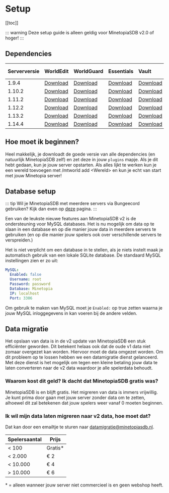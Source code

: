 # Setup

[[toc]]

::: warning
Deze setup guide is alleen geldig voor MinetopiaSDB v2.0 of hoger!
:::

## Dependencies

| Serverversie    | WorldEdit                                                                    | WorldGuard                                                                    | Essentials                                                                              | Vault                                                                    | Citizens (optioneel!)                                      |
| :-------------- | :--------------------------------------------------------------------------- | :---------------------------------------------------------------------------- | :-------------------------------------------------------------------------------------- | :----------------------------------------------------------------------- | :--------------------------------------------------------- |
| 1.9.4           | [Download](https://dev.bukkit.org/projects/worldedit/files/956525/download)  | [Download](https://dev.bukkit.org/projects/worldguard/files/956770/download)  | [Download](https://www.spigotmc.org/resources/essentialsx.9089/download?version=286847) | [Download](https://dev.bukkit.org/projects/vault/files/894359/download)  | [Download](https://ci.citizensnpcs.co/job/citizens2/1371/) |
| 1.10.2          | [Download](https://dev.bukkit.org/projects/worldedit/files/2597538/download) | [Download](https://dev.bukkit.org/projects/worldguard/files/956770/download)  | [Download](https://www.spigotmc.org/resources/essentialsx.9089/download?version=286847) | [Download](https://dev.bukkit.org/projects/vault/files/894359/download)  | [Download](https://ci.citizensnpcs.co/job/Citizens2/1552/) |
| 1.11.2          | [Download](https://dev.bukkit.org/projects/worldedit/files/2597538/download) | [Download](https://dev.bukkit.org/projects/worldguard/files/956770/download)  | [Download](https://www.spigotmc.org/resources/essentialsx.9089/download?version=286847) | [Download](https://dev.bukkit.org/projects/vault/files/894359/download)  | [Download](https://ci.citizensnpcs.co/job/Citizens2/1552/) |
| 1.12.2          | [Download](https://dev.bukkit.org/projects/worldedit/files/2597538/download) | [Download](https://dev.bukkit.org/projects/worldguard/files/2610618/download) | [Download](https://www.spigotmc.org/resources/essentialsx.9089/download?version=286847) | [Download](https://dev.bukkit.org/projects/vault/files/894359/download)  | [Download](https://ci.citizensnpcs.co/job/citizens2/1552/) |
| 1.13.2          | [Download](https://dev.bukkit.org/projects/worldedit/files/2760373/download) | [Download](https://dev.bukkit.org/projects/worldguard/files/2723606/download) | [Download](https://www.spigotmc.org/resources/essentialsx.9089/download?version=286847) | [Download](https://dev.bukkit.org/projects/vault/files/2704903/download) | [Download](https://ci.citizensnpcs.co/job/citizens2/1687/) |
| 1.14.4          | [Download](https://dev.bukkit.org/projects/worldedit/files/2760373/download) | [Download](https://dev.bukkit.org/projects/worldguard/files/2831137/download) | [Download](https://www.spigotmc.org/resources/essentialsx.9089/download?version=286847) | [Download](https://dev.bukkit.org/projects/vault/files/2704903/download) | [Download](https://ci.citizensnpcs.co/job/citizens2/1752/) |

## Hoe moet ik beginnen?

Heel makkelijk, je downloadt de goede versie van alle dependencies (en natuurlijk MinetopiaSDB zelf) en zet deze in jouw ``plugins`` mapje. Als je dit hebt gedaan, kun je jouw server opstarten. Als alles lijkt te werken kun je een wereld toevoegen met /mtworld add \<Wereld\> en kun je echt van start met jouw Minetopia server!

## Database setup

::: tip
Wil je MinetopiaSDB met meerdere servers via Bungeecord gebruiken? Kijk dan even op [deze](./bungeecord.md) pagina.
:::


Een van de leukste nieuwe features aan MinetopiaSDB v2 is de ondersteuning voor MySQL databases. Het is nu mogelijk om data op te slaan in een database en op die manier jouw data in meerdere servers te gebruiken (en op die manier jouw spelers ook over verschillende servers te verspreiden.) 

Het is niet verplicht om een database in te stellen, als je niets instelt maak je automatisch gebruik van een lokale SQLite database. De standaard MySQL instellingen zien er zo uit:
```yml
MySQL:
  Enabled: false
  Username: root
  Password: password
  Database: Minetopia
  IP: localhost
  Port: 3306
```
Om gebruik te maken van MySQL moet je ``Enabled:`` op true zetten waarna je jouw MySQL inloggegevens in kan voeren bij de andere velden.



## Data migratie

Het opslaan van data is in de v2 update van MinetopiaSDB een stuk efficiënter geworden. Dit betekent helaas ook dat de oude v1 data niet zomaar overgezet kan worden. Hiervoor moet de data omgezet worden. Om dit probleem op te lossen hebben we een datamigratie dienst gelanceerd. Met deze dienst is het mogelijk om tegen een kleine betaling jouw data te laten converteren naar de v2 data waardoor je alle spelerdata behoudt.


### Waarom kost dit geld? Ik dacht dat MinetopiaSDB gratis was?

MinetopiaSDB is en blijft gratis. Het migreren van data is immers vrijwillig. Je kunt prima door gaan met jouw server zonder data om te zetten, alhoewel dit zal betekenen dat jouw spelers weer vanaf 0 moeten beginnen.


### Ik wil mijn data laten migreren naar v2 data, hoe moet dat?

Dat kan door een emailtje te sturen naar [datamigratie@minetopiasdb.nl](mailto:datamigratie@minetopiasdb.nl).

| Spelersaantal   | Prijs   |
| --------------- | ------- |
| < 100           | Gratis* |
| < 2.000         | € 2     |
| < 10.000        | € 4     |
| > 10.000        | € 6     |

\* = alleen wanneer jouw server niet commercieel is en geen webshop heeft.
